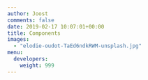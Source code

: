 ```yaml
---
author: Joost
comments: false
date: 2019-02-17 10:07:01+00:00
title: Components
images:
  - "elodie-oudot-TaEd6ndkRWM-unsplash.jpg"
menu:
  developers:
    weight: 999
---
```

